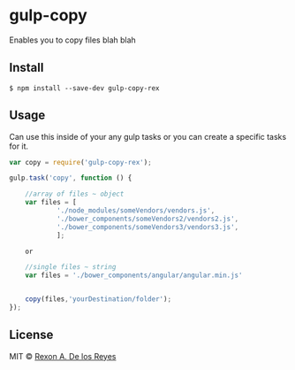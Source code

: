 # gulp-copy


Enables you to copy files blah blah

## Install

```
$ npm install --save-dev gulp-copy-rex
```

## Usage

Can use this inside of your any gulp tasks or you can create a specific tasks for it.

```js
var copy = require('gulp-copy-rex');

gulp.task('copy', function () {

	//array of files ~ object
    var files = [
  			'./node_modules/someVendors/vendors.js',
  			'./bower_components/someVendors2/vendors2.js',
  			'./bower_components/someVendors3/vendors3.js',
  			];

  	or

  	//single files ~ string
  	var files = './bower_components/angular/angular.min.js'


    copy(files,'yourDestination/folder');
});

```

## License

MIT © [Rexon A. De los Reyes](http://xrexonx.github.io)